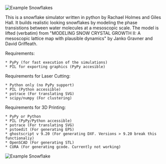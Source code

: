 ![Example Snowflakes](https://raw.githubusercontent.com/vishnubob/snowflake/master/media/collage_medium.jpg)

This is a snowflake simulator written in python by Rachael Holmes and Giles
Hall.  It builds realistic looking snowflakes by modeling the phase
transistions between water molecules at a mesoscopic scale.  The model is
lifted (verbatim) from "MODELING SNOW CRYSTAL GROWTH II: A mesoscopic lattice
map with plausible dynamics" by Janko Gravner and David Griffeath.

Requirements:

    * PyPy (for fast execution of the simulations)
    * PIL for exporting graphics (PyPy accesible)

Requirements for Laser Cutting:

    * Python only (no PyPy support)
    * PIL (Python accessible)
    * potrace (For translating SVG)
    * scipy/numpy (For clustering)

Requirements for 3D Printing:

    * PyPy or Python
    * PIL (PyPy/Python accessible)
    * potrace (For translating SVG)
    * pstoedit (For generating EPS)
    * ghostscript v 9.20 (For generating DXF. Versions > 9.20 break this functionaliy)
    * OpenSCAD (For generating STL)
    * CURA (For generating gcode. Currently not working)

![Example Snowflake](https://raw.githubusercontent.com/vishnubob/snowflake/master/media/example.png)
